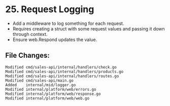 # 25. Request Logging

- Add a middleware to log something for each request.
- Requires creating a struct with some request values and passing it down through context.
- Ensure web.Respond updates the value.


## File Changes:

```
Modified cmd/sales-api/internal/handlers/check.go
Modified cmd/sales-api/internal/handlers/products.go
Modified cmd/sales-api/internal/handlers/routes.go
Modified cmd/sales-api/main.go
Added    internal/mid/logger.go
Modified internal/platform/web/errors.go
Modified internal/platform/web/response.go
Modified internal/platform/web/web.go
```